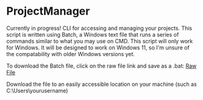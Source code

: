 # ProjectManager
Currently in progress!
CLI for accessing and managing your projects.
This script is written using Batch, a Windows text file that runs a series of commands similar to what you may use on CMD.
This script will only work for Windows. It will be designed to work on Windows 11, so I'm unsure of the compatability with older Windows versions yet.

To download the Batch file, click on the raw file link and save as a .bat: [Raw File](https://raw.githubusercontent.com/elias-johnson/ProjectManager/refs/heads/main/.ProjectManager.bat)

Download the file to an easily accessible location on your machine (such as C:\Users\yourusername\)
